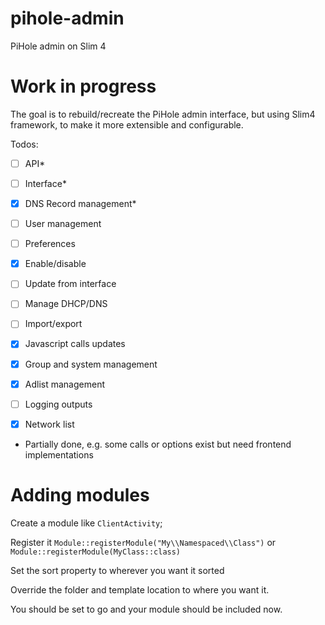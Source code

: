 # pihole-admin

PiHole admin on Slim 4

# Work in progress

The goal is to rebuild/recreate the PiHole admin interface, but using Slim4 framework, to make it more extensible and configurable.

Todos:
- [ ] API*
- [ ] Interface*
- [x] DNS Record management*
- [ ] User management
- [ ] Preferences
- [x] Enable/disable
- [ ] Update from interface
- [ ] Manage DHCP/DNS
- [ ] Import/export
- [x] Javascript calls updates
- [x] Group and system management
- [x] Adlist management
- [ ] Logging outputs
- [x] Network list


* Partially done, e.g. some calls or options exist but need frontend implementations

# Adding modules

Create a module like `ClientActivity`;

Register it
`Module::registerModule("My\\Namespaced\\Class")` or `Module::registerModule(MyClass::class)`

Set the sort property to wherever you want it sorted

Override the folder and template location to where you want it.

You should be set to go and your module should be included now.

